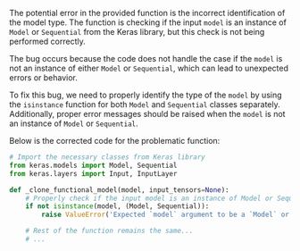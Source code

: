 The potential error in the provided function is the incorrect identification of the model type. The function is checking if the input `model` is an instance of `Model` or `Sequential` from the Keras library, but this check is not being performed correctly.

The bug occurs because the code does not handle the case if the `model` is not an instance of either `Model` or `Sequential`, which can lead to unexpected errors or behavior.

To fix this bug, we need to properly identify the type of the `model` by using the `isinstance` function for both `Model` and `Sequential` classes separately. Additionally, proper error messages should be raised when the `model` is not an instance of `Model` or `Sequential`.

Below is the corrected code for the problematic function:

```python
# Import the necessary classes from Keras library
from keras.models import Model, Sequential
from keras.layers import Input, InputLayer

def _clone_functional_model(model, input_tensors=None):
    # Properly check if the input model is an instance of Model or Sequential
    if not isinstance(model, (Model, Sequential)):
        raise ValueError('Expected `model` argument to be a `Model` or `Sequential` instance, got ', model)

    # Rest of the function remains the same...
    # ...
```